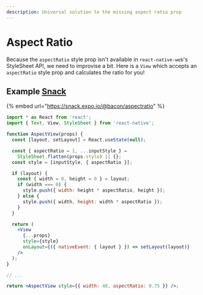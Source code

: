 ```yaml
---
description: Universal solution to the missing aspect ratio prop
---
```


# Aspect Ratio

Because the `aspectRatio` style prop isn't available in `react-native-web`'s StyleSheet API, we need to improvise a bit. Here is a `View` which accepts an `aspectRatio` style prop and calculates the ratio for you!

## Example [Snack](https://snack.expo.io/@bacon/aspectratio)

{% embed url="https://snack.expo.io/@bacon/aspectratio" %}

```jsx
import * as React from 'react';
import { Text, View, StyleSheet } from 'react-native';

function AspectView(props) {
  const [layout, setLayout] = React.useState(null);

  const { aspectRatio = 1, ...inputStyle } =
    StyleSheet.flatten(props.style) || {};
  const style = [inputStyle, { aspectRatio }];

  if (layout) {
    const { width = 0, height = 0 } = layout;
    if (width === 0) {
      style.push({ width: height * aspectRatio, height });
    } else {
      style.push({ width, height: width * aspectRatio });
    }
  }

  return (
    <View
      {...props}
      style={style}
      onLayout={({ nativeEvent: { layout } }) => setLayout(layout)}
    />
  );
}

// ...

return <AspectView style={{ width: 48, aspectRatio: 0.75 }} />;
```

